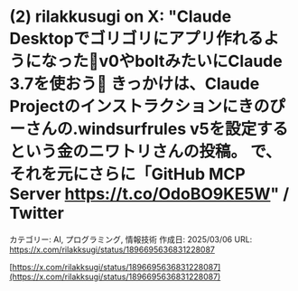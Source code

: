 # (2) rilakkusugi on X: "Claude Desktopでゴリゴリにアプリ作れるようになった🙌v0やboltみたいにClaude 3.7を使おう😤 きっかけは、Claude Projectのインストラクションにきのぴーさんの.windsurfrules v5を設定するという金のニワトリさんの投稿。 で、それを元にさらに「GitHub MCP Server https://t.co/OdoBO9KE5W" / Twitter

カテゴリー: AI, プログラミング, 情報技術
作成日: 2025/03/06
URL: https://x.com/rilakksugi/status/1896695636831228087

[https://x.com/rilakksugi/status/1896695636831228087](https://x.com/rilakksugi/status/1896695636831228087)